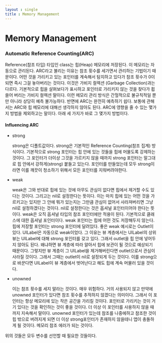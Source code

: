```yaml
---
layout : single
title : Memory Management
---
```

# Memory Management

### Automatic Reference Counting(ARC)

Reference(참조 타입) 타입인 class는 힙(Heap) 메모리에 저장된다. 이 메모리는 자동으로 관리된다. ARC라고 불리는 이유는 참조 횟수를 세가면서 관리하는 기법이기 때문이다. 어떤 것을 가리키고 있는 포인터를 계속해서 탐지하고 있다가 참조 횟수가 0이 되면 즉시 그걸 놓아버리는 것이다. 이것은 가비지 컬렉션 (Garbage Collection)과는 다르다. 기본적으로 힙을 살펴보다가 표시하고 포인터로 가리키지 않는 것을 찾다가 휩쓸어 버리는 가비지 컬렉션 말이다. 이런 메모리 관리 방식은 간헐적으로 불규칙적일 뿐만 아니라 상당히 예측 불가능하다. 반면에 ARC는 완전히 예측하기 쉽다. 보통에 관해서는 ARC와 힙 메모리에 대해선 생각하지 않아도 된다. ARC에 영향을 줄 수 있는 몇가지 방법을 제외하고는 말이다. 아래 세 가지가 바로 그 몇가지 방법이다. 

#### Influencing ARC

- strong

  strong은 디폴트값이다. strong은 기본적인 Reference Counting(참조 집계) 방식이다. 기본적으로 strong 포인터는 힙 안에 있는 것들을 힙에 머물도록 강제하는 것이다. 그 포인터가 더이상 그것을 가르키지 않을 때까지 strong 포인터는 말그대로 힙 안에서 강하게(strong) 붙들고 있는다. 포인터를 만들었는데 모두 strong이라면 이를 깨끗이 청소하기 위해서 모든 포인터를 지워버려야한다. 

- weak

  weak은 그와 반대로 힙에 있는 것에 아무도 관심이 없다면 힙에서 제거할 수도 있다는 것이다. 그리고는 nil로 설정한다는 뜻이다. 이는 마치 힙에 있는 어떤 것을 가르키고는 있지만 그 안에 뭐가 있는지는 그만큼 관심이 없어서 사라져버리면 그냥 nil로 설정하겠다는 것이다. nil로 설정한다는 것은 옵셔널 포인터이어야 한다는 뜻이다. weak은 오직 옵셔널 타입의 참조 포인터에만 적용이 된다. 기본적으로 클래스에 대한 옵셔널 포인터이다. weak 포인터는 힙에 어떤 것도 저장해두지 않는다. 힙에 저장할 포인터는 strong 포인터에 달려있다. 좋은 weak 예시로는 Outlet이 있다. UILabel은 자동으로 weak이었다. 그 이유는 뷰 계층에서는 UILabel의 상위 뷰는 UILabel에 대해 strong 포인터를 갖고 있다. 그래서 outlet을 힙 안에 넣어두지 않아도 된다. 왜냐하면 뷰 계층에 따라 알아서 힙에 보관이 될 것으로 예상되기 때문이다. 그렇지만 뷰 계층이 그 UILabel을 제거해버린다면 outlet으로서 관심이 사라질 것이다. 그래서 그때는 outlet이 nil로 설정되게 두는 것이다. 이를 strong으로 바꾼다면 UILabel이 뷰 계층에서 벗어난다고 해도 힙에 계속 머물러 있을 것이다. 

- unowned

  이는 참조 횟수를 세지 말라는 것이다. 매우 위험하다. 거의 사용되지 않고 만약에 unowned 포인터가 있다면 참조 횟수를 추적하지 않겠다는 의미이다. 그래서 이 포인터는 항상 메모리에 있는 작은 공간을 가리킬 것이다. 포인터로 가리키는 것이 거기 있다는 것을 확인하는 것이 좋을 것이다. 더 이상 이 포인터를 사용하지 않을 때까지 지속해서 말이다. unowned 포인터가 있는데 참조를 나중에하고 참조한 것이 힙 밖으로 버려지게 되면 더 이상 strong포인터가 존재하지 않을테니 앱이 충돌하게 될 것이다. 메모리 참조 에러가 되는 것이다. 

위의 것들은 모두 변수를 선언할 때 필요한 것들이다. 

